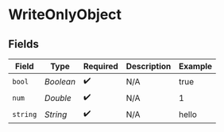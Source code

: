 # WriteOnlyObject


## Fields

| Field              | Type               | Required           | Description        | Example            |
| ------------------ | ------------------ | ------------------ | ------------------ | ------------------ |
| `bool`             | *Boolean*          | :heavy_check_mark: | N/A                | true               |
| `num`              | *Double*           | :heavy_check_mark: | N/A                | 1                  |
| `string`           | *String*           | :heavy_check_mark: | N/A                | hello              |